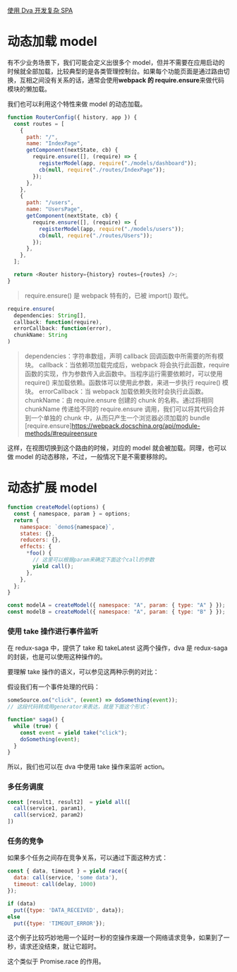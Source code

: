 [使用 Dva 开发复杂 SPA](https://dvajs.com/guide/develop-complex-spa.html#%E5%8A%A8%E6%80%81%E5%8A%A0%E8%BD%BDmodel)

# 动态加载 model

有不少业务场景下，我们可能会定义出很多个 model，但并不需要在应用启动的时候就全部加载，比较典型的是各类管理控制台。如果每个功能页面是通过路由切换，互相之间没有关系的话，通常会使用**webpack 的 require.ensure**来做代码模块的懒加载。

我们也可以利用这个特性来做 model 的动态加载。

```js
function RouterConfig({ history, app }) {
  const routes = [
    {
      path: "/",
      name: "IndexPage",
      getComponent(nextState, cb) {
        require.ensure([], (require) => {
          registerModel(app, require("./models/dashboard"));
          cb(null, require("./routes/IndexPage"));
        });
      },
    },
    {
      path: "/users",
      name: "UsersPage",
      getComponent(nextState, cb) {
        require.ensure([], (require) => {
          registerModel(app, require("./models/users"));
          cb(null, require("./routes/Users"));
        });
      },
    },
  ];

  return <Router history={history} routes={routes} />;
}
```

> require.ensure() 是 webpack 特有的，已被 import() 取代。

```js
require.ensure(
  dependencies: String[],
  callback: function(require),
  errorCallback: function(error),
  chunkName: String
)
```

> dependencies：字符串数组，声明 callback 回调函数中所需要的所有模块。
> callback：当依赖项加载完成后，webpack 将会执行此函数，require 函数的实现，作为参数传入此函数中。当程序运行需要依赖时，可以使用 require() 来加载依赖。函数体可以使用此参数，来进一步执行 require() 模块。
> errorCallback：当 webpack 加载依赖失败时会执行此函数。
> chunkName：由 require.ensure 创建的 chunk 的名称。通过将相同 chunkName 传递给不同的 require.ensure 调用，我们可以将其代码合并到一个单独的 chunk 中，从而只产生一个浏览器必须加载的 bundle
> [require.ensure]https://webpack.docschina.org/api/module-methods/#requireensure

这样，在视图切换到这个路由的时候，对应的 model 就会被加载。同理，也可以做 model 的动态移除，不过，一般情况下是不需要移除的。

# 动态扩展 model

```js
function createModel(options) {
  const { namespace, param } = options;
  return {
    namespace: `demo${namespace}`,
    states: {},
    reducers: {},
    effects: {
      *foo() {
        // 这里可以根据param来确定下面这个call的参数
        yield call();
      },
    },
  };
}

const modelA = createModel({ namespace: "A", param: { type: "A" } });
const modelB = createModel({ namespace: "A", param: { type: "B" } });
```

### 使用 take 操作进行事件监听

在 redux-saga 中，提供了 take 和 takeLatest 这两个操作，dva 是 redux-saga 的封装，也是可以使用这种操作的。

要理解 take 操作的语义，可以参见这两种示例的对比：

假设我们有一个事件处理的代码：

```js
someSource.on("click", (event) => doSomething(event));
// 这段代码转成用generator来表达，就是下面这个形式：

function* saga() {
  while (true) {
    const event = yield take("click");
    doSomething(event);
  }
}
```

所以，我们也可以在 dva 中使用 take 操作来监听 action。

### 多任务调度

```js
const [result1, result2]  = yield all([
  call(service1, param1),
  call(service2, param2)
])
```

### 任务的竞争

如果多个任务之间存在竞争关系，可以通过下面这种方式：

```js
const { data, timeout } = yield race({
  data: call(service, 'some data'),
  timeout: call(delay, 1000)
});

if (data)
  put({type: 'DATA_RECEIVED', data});
else
  put({type: 'TIMEOUT_ERROR'});
```

这个例子比较巧妙地用一个延时一秒的空操作来跟一个网络请求竞争，如果到了一秒，请求还没结束，就让它超时。

这个类似于 Promise.race 的作用。
